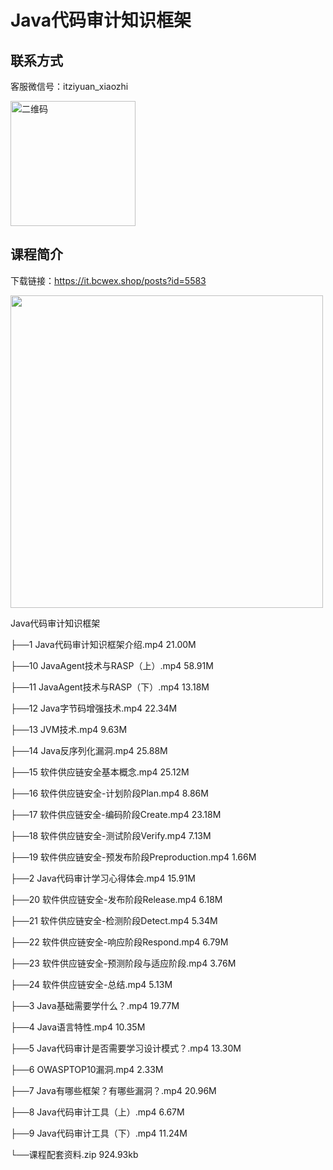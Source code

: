 # Java代码审计知识框架

## 联系方式

客服微信号：itziyuan_xiaozhi

<img src="https://ziyuanyun.oss-cn-guangzhou.aliyuncs.com/common/20240614073449/666b82192834a.jpg" width="200" height="200" alt="二维码">

## 课程简介

下载链接：https://it.bcwex.shop/posts?id=5583

<img src="https://ziyuanyun.oss-cn-guangzhou.aliyuncs.com/yun/20241201163129/674c1ee163615.jpg" width="500" alt="">

  Java代码审计知识框架



 ├──1 Java代码审计知识框架介绍.mp4 21.00M

 ├──10 JavaAgent技术与RASP（上）.mp4 58.91M

 ├──11 JavaAgent技术与RASP（下）.mp4 13.18M

 ├──12 Java字节码增强技术.mp4 22.34M

 ├──13 JVM技术.mp4 9.63M

 ├──14 Java反序列化漏洞.mp4 25.88M

 ├──15 软件供应链安全基本概念.mp4 25.12M

 ├──16 软件供应链安全-计划阶段Plan.mp4 8.86M

 ├──17 软件供应链安全-编码阶段Create.mp4 23.18M

 ├──18 软件供应链安全-测试阶段Verify.mp4 7.13M

 ├──19 软件供应链安全-预发布阶段Preproduction.mp4 1.66M

 ├──2 Java代码审计学习心得体会.mp4 15.91M

 ├──20 软件供应链安全-发布阶段Release.mp4 6.18M

 ├──21 软件供应链安全-检测阶段Detect.mp4 5.34M

 ├──22 软件供应链安全-响应阶段Respond.mp4 6.79M

 ├──23 软件供应链安全-预测阶段与适应阶段.mp4 3.76M

 ├──24 软件供应链安全-总结.mp4 5.13M

 ├──3 Java基础需要学什么？.mp4 19.77M

 ├──4 Java语言特性.mp4 10.35M

 ├──5 Java代码审计是否需要学习设计模式？.mp4 13.30M

 ├──6 OWASPTOP10漏洞.mp4 2.33M

 ├──7 Java有哪些框架？有哪些漏洞？.mp4 20.96M

 ├──8 Java代码审计工具（上）.mp4 6.67M

 ├──9 Java代码审计工具（下）.mp4 11.24M

 └──课程配套资料.zip 924.93kb

  